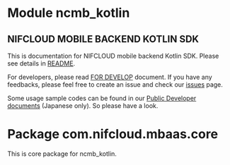 # Module ncmb_kotlin

## NIFCLOUD MOBILE BACKEND KOTLIN SDK

This is documentation for NIFCLOUD mobile backend Kotlin SDK.
Please see details in [README](https://github.com/NIFCLOUD-mbaas/ncmb_kotlin/blob/master/README.md).

For developers, please read [FOR DEVELOP](https://github.com/NIFCLOUD-mbaas/ncmb_kotlin/blob/master/FORDEVELOPER.md) document.
If you have any feedbacks, please feel free to create an issue and check our [issues](https://github.com/NIFCLOUD-mbaas/ncmb_kotlin/issues) page.

Some usage sample codes can be found in our
[Public Developer documents](https://mbaas.nifcloud.com/doc/current/index.html) (Japanese only).
So please have a look.

# Package com.nifcloud.mbaas.core

This is core package for ncmb_kotlin.